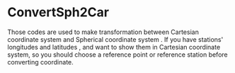 # ConvertSph2Car
Those codes are used to make transformation between  Cartesian coordinate system and  Spherical coordinate system . If you have  stations' longitudes and latitudes , and want to show them in Cartesian coordinate system, so you should choose a reference point or reference station before converting coordinate.
